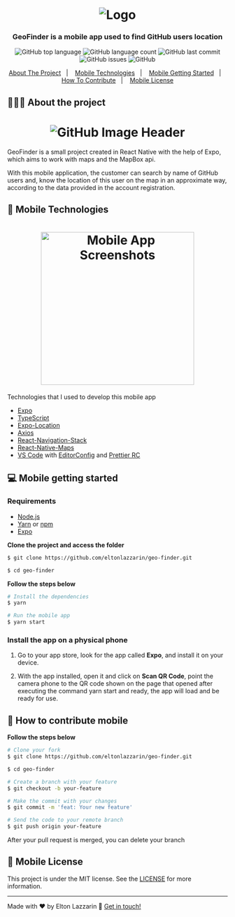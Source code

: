 <h1 align="center">
	<img alt="Logo" src="https://flyclipart.com/thumb2/location-icon-map-png-22946.png" />
</h1>

<h3 align="center">
  GeoFinder is a mobile app used to find GitHub users location
</h3>

<p align="center">
  <img alt="GitHub top language" src="https://img.shields.io/github/languages/top/eltonlazzarin/geo-finder">

  <img alt="GitHub language count" src="https://img.shields.io/github/languages/count/eltonlazzarin/geo-finder">

  <img alt="GitHub last commit" src="https://img.shields.io/github/last-commit/eltonlazzarin/geo-finder">

  <img alt="GitHub issues" src="https://img.shields.io/github/issues/eltonlazzarin/geo-finder">

  <img alt="GitHub" src="https://img.shields.io/github/license/eltonlazzarin/geo-finder">
</p>

<p align="center">
  <a href="#-about-the-project">About The Project</a>&nbsp;&nbsp;&nbsp;|&nbsp;&nbsp;&nbsp;
  <a href="#-mobile-technologies">Mobile Technologies</a>&nbsp;&nbsp;&nbsp;|&nbsp;&nbsp;&nbsp;
  <a href="#-mobile-getting-started">Mobile Getting Started</a>&nbsp;&nbsp;&nbsp;|&nbsp;&nbsp;&nbsp;
  <a href="#-how-to-contribute-mobile">How To Contribute</a>&nbsp;&nbsp;&nbsp;|&nbsp;&nbsp;&nbsp;
  <a href="#-mobile-license">Mobile License</a>
</p>

## 👨🏻‍💻 About the project

<h1 align="center">
	<img alt="GitHub Image Header" src="https://github.com/eltonlazzarin/geo-finder/blob/master/web/screenshots/githubimageheader.png" />
</h1>

<p>GeoFinder is a small project created in React Native with the help of Expo, which aims to work with maps and the MapBox api.

With this mobile application, the customer can search by name of GitHub users and, know the location of this user on the map in an approximate way, according to the data provided in the account registration.</p>

## 🚀 Mobile Technologies

<h1 align="center">
	<img alt="Mobile App Screenshots" src="https://github.com/eltonlazzarin/geo-finder/blob/master/mobile/screenshots/mobile.gif" hight="380" width="350" />
</h1>

Technologies that I used to develop this mobile app

- [Expo](https://reactjs.org)
- [TypeScript](https://www.typescriptlang.org/docs)
- [Expo-Location](https://docs.expo.io/versions/latest/sdk/location)
- [Axios](https://github.com/axios/axios)
- [React-Navigation-Stack](https://github.com/react-navigation)
- [React-Native-Maps](https://github.com/react-native-community/react-native-maps)
- [VS Code](https://code.visualstudio.com) with [EditorConfig](https://marketplace.visualstudio.com/items?itemName=EditorConfig.EditorConfig) and [Prettier RC](https://github.com/prettier/prettier)

## 💻 Mobile getting started

### Requirements

- [Node.js](https://nodejs.org/en/)
- [Yarn](https://classic.yarnpkg.com/) or [npm](https://www.npmjs.com/)
- [Expo](https://expo.io/learn)

**Clone the project and access the folder**

```bash
$ git clone https://github.com/eltonlazzarin/geo-finder.git

$ cd geo-finder
```

**Follow the steps below**

```bash
# Install the dependencies
$ yarn

# Run the mobile app
$ yarn start
```

### Install the app on a physical phone

1. Go to your app store, look for the app called <strong>Expo</strong>, and install it on your device.

2. With the app installed, open it and click on <strong>Scan QR Code</strong>, point the camera phone to the QR code shown on the page that opened after executing the command yarn start and ready, the app will load and be ready for use.

## 🤔 How to contribute mobile

**Follow the steps below**

```bash
# Clone your fork
$ git clone https://github.com/eltonlazzarin/geo-finder.git

$ cd geo-finder

# Create a branch with your feature
$ git checkout -b your-feature

# Make the commit with your changes
$ git commit -m 'feat: Your new feature'

# Send the code to your remote branch
$ git push origin your-feature
```

After your pull request is merged, you can delete your branch

## 📝 Mobile License

This project is under the MIT license. See the [LICENSE](https://github.com/eltonlazzarin/geo-finder/blob/master/LICENSE) for more information.

---

Made with ♥ by Elton Lazzarin :wave: [Get in touch!](https://www.linkedin.com/in/eltonlazzarin/)
